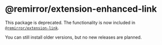 # @remirror/extension-enhanced-link

This package is deprecated. The functionality is now included in [`@remirror/extension-link`](https://www.npmjs.com/package/@remirror/extension-link).

You can still install older versions, but no new releases are planned.
